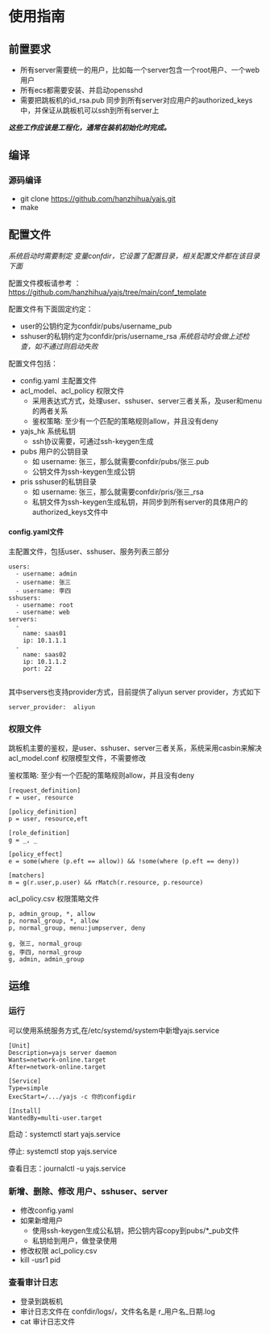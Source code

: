 # 使用指南

## 前置要求
* 所有server需要统一的用户，比如每一个server包含一个root用户、一个web用户
* 所有ecs都需要安装、并启动opensshd
* 需要把跳板机的id_rsa.pub 同步到所有server对应用户的authorized_keys中，并保证从跳板机可以ssh到所有server上

_**这些工作应该是工程化，通常在装机初始化时完成。**_

## 编译
### 源码编译
* git clone https://github.com/hanzhihua/yajs.git
* make

## 配置文件
_系统启动时需要制定 变量confdir，它设置了配置目录，相关配置文件都在该目录下面_

配置文件模板请参考 ： https://github.com/hanzhihua/yajs/tree/main/conf_template

配置文件有下面固定约定：
* user的公钥约定为confdir/pubs/username_pub
* sshuser的私钥约定为confdir/pris/username_rsa
_系统启动时会做上述检查，如不通过则启动失败_

配置文件包括：
* config.yaml 主配置文件
* acl_model、acl_policy 权限文件
  * 采用表达式方式，处理user、sshuser、server三者关系，及user和menu的两者关系
  * 鉴权策略: 至少有一个匹配的策略规则allow，并且没有deny
* yajs_hk 系统私钥
  * ssh协议需要，可通过ssh-keygen生成
* pubs 用户的公钥目录 
  * 如 username: 张三，那么就需要confdir/pubs/张三.pub
  * 公钥文件为ssh-keygen生成公钥
* pris sshuser的私钥目录
    * 如 username: 张三，那么就需要confdir/pris/张三_rsa
    * 私钥文件为ssh-keygen生成私钥，并同步到所有server的具体用户的authorized_keys文件中
#### config.yaml文件
主配置文件，包括user、sshuser、服务列表三部分
```
users:
  - username: admin
  - username: 张三
  - username: 李四
sshusers:
  - username: root
  - username: web
servers:
  -
    name: saas01
    ip: 10.1.1.1
  -
    name: saas02
    ip: 10.1.1.2
    port: 22
    
```
其中servers也支持provider方式，目前提供了aliyun server provider，方式如下
```
server_provider:  aliyun
```

### 权限文件
跳板机主要的鉴权，是user、sshuser、server三者关系，系统采用casbin来解决
acl_model.conf 权限模型文件，不需要修改

鉴权策略: 至少有一个匹配的策略规则allow，并且没有deny

```
[request_definition]
r = user, resource

[policy_definition]
p = user, resource,eft

[role_definition]
g = _, _

[policy_effect]
e = some(where (p.eft == allow)) && !some(where (p.eft == deny))

[matchers]
m = g(r.user,p.user) && rMatch(r.resource, p.resource)
```

acl_policy.csv 权限策略文件
```
p, admin_group, *, allow
p, normal_group, *, allow
p, normal_group, menu:jumpserver, deny

g, 张三, normal_group
g, 李四, normal_group
g, admin, admin_group

```

## 运维
### 运行
可以使用系统服务方式,在/etc/systemd/system中新增yajs.service
```
[Unit]
Description=yajs server daemon
Wants=network-online.target
After=network-online.target

[Service]
Type=simple
ExecStart=/.../yajs -c 你的configdir

[Install]
WantedBy=multi-user.target
```
启动：systemctl start yajs.service

停止: systemctl stop yajs.service

查看日志：journalctl -u yajs.service

### 新增、删除、修改 用户、sshuser、server
* 修改config.yaml
* 如果新增用户 
  * 使用ssh-keygen生成公私钥，把公钥内容copy到pubs/*_pub文件
  * 私钥给到用户，做登录使用
* 修改权限 acl_policy.csv
* kill -usr1 pid 


### 查看审计日志
* 登录到跳板机
* 审计日志文件在 confdir/logs/，文件名名是 r_用户名_日期.log
* cat 审计日志文件
